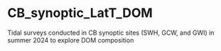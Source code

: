 # CB_synoptic_LatT_DOM
Tidal surveys conducted in CB synoptic sites (SWH, GCW, and GWI) in summer 2024 to explore DOM composition
